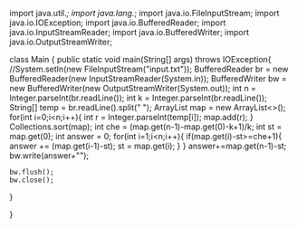 import java.util.*;
import java.lang.*;
import java.io.FileInputStream;
import java.io.IOException;
import java.io.BufferedReader;
import java.io.InputStreamReader;
import java.io.BufferedWriter;
import java.io.OutputStreamWriter;



class Main {
  public static void main(String[] args) throws IOException{
    //System.setIn(new FileInputStream("input.txt"));
    BufferedReader br = new BufferedReader(new InputStreamReader(System.in));
    BufferedWriter bw = new BufferedWriter(new OutputStreamWriter(System.out));
    int n = Integer.parseInt(br.readLine());
    int k = Integer.parseInt(br.readLine());
    String[] temp = br.readLine().split(" ");
    ArrayList<Integer> map = new ArrayList<>();
    for(int i=0;i<n;i++){
      int r = Integer.parseInt(temp[i]);
      map.add(r);
    }
    Collections.sort(map);
    int che = (map.get(n-1)-map.get(0)-k+1)/k;
    int st = map.get(0);
    int answer = 0;
    for(int i=1;i<n;i++){
      if(map.get(i)-st>=che+1){
        answer += (map.get(i-1)-st);
        st = map.get(i);
      }
    }
    answer+=map.get(n-1)-st;
    bw.write(answer+"");
    

    bw.flush();
    bw.close();
  }

}

